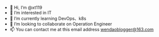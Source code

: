 - 👋 Hi, I’m @xt119
- 👀 I’m interested in IT
- 🌱 I’m currently learning DevOps、k8s
- 💞️ I’m looking to collaborate on Operation Engineer
- 📫 You can contact me at this email address wendaoblogger@163.com

<!---
xt119/xt119 is a ✨ special ✨ repository because its `README.md` (this file) appears on your GitHub profile.
You can click the Preview link to take a look at your changes.
--->
